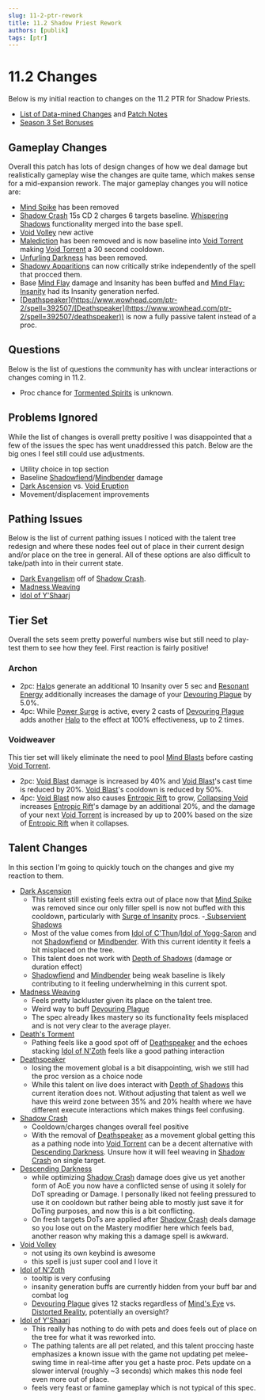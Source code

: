```yaml
---
slug: 11-2-ptr-rework
title: 11.2 Shadow Priest Rework
authors: [publik]
tags: [ptr]
---
```


# 11.2 Changes
Below is my initial reaction to changes on the 11.2 PTR for Shadow Priests.
- [List of Data-mined Changes](https://www.wowhead.com/news/patch-11-2-ptr-datamined-class-changes-build-61476-protection-warrior-and-hunter-377342) and [Patch Notes](https://www.wowhead.com/news/patch-11-2-ghosts-of-karesh-ptr-development-notes-377345?utm_source=discord-webhook)
- [Season 3 Set Bonuses](https://www.wowhead.com/news/all-season-3-tier-set-bonuses-datamined-377338#priest)

## Gameplay Changes
Overall this patch has lots of design changes of how we deal damage but realistically gameplay wise the changes are quite tame, which makes sense for a mid-expansion rework. The major gameplay changes you will notice are:
- [Mind Spike](https://www.wowhead.com/ptr-2/spell=73510/mind-spike) has been removed
- [Shadow Crash](https://www.wowhead.com/ptr-2/spell=205385/shadow-crash) 15s CD 2 charges 6 targets baseline. [Whispering Shadows](https://www.wowhead.com/spell=406777/whispering-shadows) functionality merged into the base spell.
- [Void Volley](https://www.wowhead.com/ptr-2/spell=1240401/void-volley) new active
- [Malediction](https://www.wowhead.com/spell=373221/malediction) has been removed and is now baseline into [Void Torrent](https://www.wowhead.com/ptr-2/spell=263165/void-torrent) making [Void Torrent](https://www.wowhead.com/ptr-2/spell=263165/void-torrent) a 30 second cooldown.
- [Unfurling Darkness](https://www.wowhead.com/ptr-2/spell=341273/unfurling-darkness) has been removed.
- [Shadowy Apparitions](https://www.wowhead.com/ptr-2/spell=341491/shadowy-apparitions) can now critically strike independently of the spell that procced them.
- Base [Mind Flay](https://www.wowhead.com/ptr-2/spell=15407/mind-flay) damage and Insanity has been buffed and [Mind Flay: Insanity](https://www.wowhead.com/ptr-2/spell=391403/mind-flay-insanity) had its Insanity generation nerfed.
- [[Deathspeaker](https://www.wowhead.com/ptr-2/spell=392507/deathspeaker)](https://www.wowhead.com/ptr-2/spell=392507/[Deathspeaker](https://www.wowhead.com/ptr-2/spell=392507/deathspeaker)) is now a fully passive talent instead of a proc.

## Questions
Below is the list of questions the community has with unclear interactions or changes coming in 11.2.
- Proc chance for [Tormented Spirits](https://www.wowhead.com/ptr-2/spell=391284/tormented-spirits) is unknown.

## Problems Ignored
While the list of changes is overall pretty positive I was disappointed that a few of the issues the spec has went unaddressed this patch. Below are the big ones I feel still could use adjustments.
- Utility choice in top section
- Baseline [Shadowfiend](https://www.wowhead.com/ptr-2/spell=34433/shadowfiend)/[Mindbender](https://www.wowhead.com/ptr-2/spell=123040/mindbender) damage
- [Dark Ascension](https://www.wowhead.com/ptr-2/spell=391109/dark-ascension) vs. [Void Eruption](https://www.wowhead.com/ptr-2/spell=228260/void-eruption)
- Movement/displacement improvements

## Pathing Issues
Below is the list of current pathing issues I noticed with the talent tree redesign and where these nodes feel out of place in their current design and/or place on the tree in general. All of these options are also difficult to take/path into in their current state.
- [Dark Evangelism](https://www.wowhead.com/ptr-2/spell=391099/dark-evangelism) off of [Shadow Crash](https://www.wowhead.com/ptr-2/spell=205385/shadow-crash).
- [Madness Weaving](https://www.wowhead.com/ptr-2/spell=1240394/madness-weaving)
- [Idol of Y'Shaarj](https://www.wowhead.com/ptr-2/spell=373310/idol-of-yshaarj)

## Tier Set
Overall the sets seem pretty powerful numbers wise but still need to play-test them to see how they feel. First reaction is fairly positive!

### Archon
- 2pc: [Halo](https://www.wowhead.com/ptr-2/spell=120644/halo)s generate an additional 10 Insanity over 5 sec and [Resonant Energy](https://www.wowhead.com/ptr-2/spell=453850/resonant-energy) additionally increases the damage of your [Devouring Plague](https://www.wowhead.com/ptr-2/spell=335467/devouring-plague) by 5.0%.
- 4pc: While [Power Surge](https://www.wowhead.com/ptr-2/spell=453109/power-surge) is active, every 2 casts of [Devouring Plague](https://www.wowhead.com/ptr-2/spell=335467/devouring-plague) adds another [Halo](https://www.wowhead.com/ptr-2/spell=120644/halo) to the effect at 100% effectiveness, up to 2 times.

### Voidweaver
This tier set will likely eliminate the need to pool [Mind Blasts](https://www.wowhead.com/ptr-2/spell=8092/mind-blast) before casting [Void Torrent](https://www.wowhead.com/ptr-2/spell=263165/void-torrent).

- 2pc: [Void Blast](https://www.wowhead.com/ptr-2/spell=450405/void-blast) damage is increased by 40% and [Void Blast](https://www.wowhead.com/ptr-2/spell=450405/void-blast)'s cast time is reduced by 20%. [Void Blast](https://www.wowhead.com/ptr-2/spell=450405/void-blast)'s cooldown is reduced by 50%.
- 4pc: [Void Blast](https://www.wowhead.com/ptr-2/spell=450405/void-blast) now also causes [Entropic Rift](https://www.wowhead.com/ptr-2/spell=447444/entropic-rift) to grow, [Collapsing Void](https://www.wowhead.com/ptr-2/spell=448403/collapsing-void) increases [Entropic Rift](https://www.wowhead.com/ptr-2/spell=447444/entropic-rift)'s damage by an additional 20%, and the damage of your next [Void Torrent](https://www.wowhead.com/ptr-2/spell=263165/void-torrent) is increased by up to 200% based on the size of [Entropic Rift](https://www.wowhead.com/ptr-2/spell=447444/entropic-rift) when it collapses.

## Talent Changes
In this section I'm going to quickly touch on the changes and give my reaction to them.

- [Dark Ascension](https://www.wowhead.com/ptr-2/spell=391109/dark-ascension)
  - This talent still existing feels extra out of place now that [Mind Spike](https://www.wowhead.com/ptr-2/spell=73510/mind-spike) was removed since our only filler spell is now not buffed with this cooldown, particularly with [Surge of Insanity](https://www.wowhead.com/ptr-2/spell=391399/surge-of-insanity) procs.
-[ Subservient Shadows](https://www.wowhead.com/ptr-2/spell=1228516/subservient-shadows)
  - Most of the value comes from [Idol of C'Thun](https://www.wowhead.com/ptr-2/spell=377349/idol-of-cthun)/[Idol of Yogg-Saron](https://www.wowhead.com/ptr-2/spell=373273/idol-of-yogg-saron) and not [Shadowfiend](https://www.wowhead.com/ptr-2/spell=34433/shadowfiend) or [Mindbender](https://www.wowhead.com/ptr-2/spell=123040/mindbender). With this current identity it feels a bit misplaced on the tree.
  - This talent does not work with [Depth of Shadows](https://www.wowhead.com/ptr-2/spell=451308/depth-of-shadows) (damage or duration effect)
  - [Shadowfiend](https://www.wowhead.com/ptr-2/spell=34433/shadowfiend) and [Mindbender](https://www.wowhead.com/ptr-2/spell=123040/mindbender) being weak baseline is likely contributing to it feeling underwhelming in this current spot.
- [Madness Weaving](https://www.wowhead.com/ptr-2/spell=1240394/madness-weaving)
  - Feels pretty lackluster given its place on the talent tree.
  - Weird way to buff [Devouring Plague](https://www.wowhead.com/ptr-2/spell=335467/devouring-plague)
  - The spec already likes mastery so its functionality feels misplaced and is not very clear to the average player.
- [Death's Torment](https://www.wowhead.com/ptr-2/spell=1240364/deaths-torment)
  - Pathing feels like a good spot off of [Deathspeaker](https://www.wowhead.com/ptr-2/spell=392507/deathspeaker) and the echoes stacking [Idol of N'Zoth](https://www.wowhead.com/ptr-2/spell=373280/idol-of-nzoth) feels like a good pathing interaction
- [Deathspeaker](https://www.wowhead.com/ptr-2/spell=392507/deathspeaker)
  - losing the movement global is a bit disappointing, wish we still had the proc version as a choice node
  - While this talent on live does interact with [Depth of Shadows](https://www.wowhead.com/ptr-2/spell=451308/depth-of-shadows) this current iteration does not. Without adjusting that talent as well we have this weird zone between 35% and 20% health where we have different execute interactions which makes things feel confusing.
- [Shadow Crash](https://www.wowhead.com/ptr-2/spell=205385/shadow-crash)
  - Cooldown/charges changes overall feel positive
  - With the removal of [Deathspeaker](https://www.wowhead.com/ptr-2/spell=392507/deathspeaker) as a movement global getting this as a pathing node into [Void Torrent](https://www.wowhead.com/ptr-2/spell=263165/void-torrent) can be a decent alternative with [Descending Darkness](https://www.wowhead.com/ptr-2/spell=1242666/descending-darkness). Unsure how it will feel weaving in [Shadow Crash](https://www.wowhead.com/ptr-2/spell=205385/shadow-crash) on single target.
- [Descending Darkness](https://www.wowhead.com/ptr-2/spell=1242666/descending-darkness)
  - while optimizing [Shadow Crash](https://www.wowhead.com/ptr-2/spell=205385/shadow-crash) damage does give us yet another form of AoE you now have a conflicted sense of using it solely for DoT spreading or Damage. I personally liked not feeling pressured to use it on cooldown but rather being able to mostly just save it for DoTing purposes, and now this is a bit conflicting.
  - On fresh targets DoTs are applied after [Shadow Crash](https://www.wowhead.com/ptr-2/spell=205385/shadow-crash) deals damage so you lose out on the Mastery modifier here which feels bad, another reason why making this a damage spell is awkward.
- [Void Volley](https://www.wowhead.com/ptr-2/spell=1240401/void-volley)
  - not using its own keybind is awesome
  - this spell is just super cool and I love it
- [Idol of N'Zoth](https://www.wowhead.com/ptr-2/spell=373280/idol-of-nzoth)
  - tooltip is very confusing
  - insanity generation buffs are currently hidden from your buff bar and combat log
  - [Devouring Plague](https://www.wowhead.com/ptr-2/spell=335467/devouring-plague) gives 12 stacks regardless of [Mind's Eye](https://www.wowhead.com/ptr-2/spell=407470/minds-eye) vs. [Distorted Reality](https://www.wowhead.com/ptr-2/spell=409044/distorted-reality), potentially an oversight?
- [Idol of Y'Shaarj](https://www.wowhead.com/ptr-2/spell=373310/idol-of-yshaarj)
  - This really has nothing to do with pets and does feels out of place on the tree for what it was reworked into.
  - The pathing talents are all pet related, and this talent proccing haste emphasizes a known issue with the game not updating pet melee-swing time in real-time after you get a haste proc. Pets update on a slower interval (roughly ~3 seconds) which makes this node feel even more out of place.
  - feels very feast or famine gameplay which is not typical of this spec.